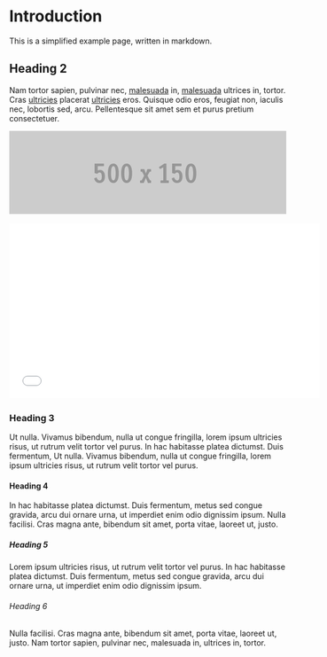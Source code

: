 # Introduction

This is a simplified example page, written in markdown. 

## Heading 2

Nam tortor sapien, pulvinar nec, [malesuada](02-getting-started.md) in, [malesuada](02-getting-started.html) ultrices in, tortor. Cras [ultricies](../section-2/01-a-new-section.md) placerat [ultricies](../section-2/01-a-new-section.html) eros. Quisque odio eros, feugiat non, iaculis nec, lobortis sed, arcu. Pellentesque sit amet sem et purus pretium consectetuer.

![Alt Text](../../img/500x150.gif)

<iframe width="560" height="315" src="//www.youtube.com/embed/Ym4dGPLd5Ww" frameborder="0" allowfullscreen></iframe>

### Heading 3

Ut nulla. Vivamus bibendum, nulla ut congue fringilla, lorem ipsum ultricies risus, ut rutrum velit tortor vel purus. In hac habitasse platea dictumst. Duis fermentum, Ut nulla. Vivamus bibendum, nulla ut congue fringilla, lorem ipsum ultricies risus, ut rutrum velit tortor vel purus.

#### Heading 4

In hac habitasse platea dictumst. Duis fermentum, metus sed congue gravida, arcu dui ornare urna, ut imperdiet enim odio dignissim ipsum. Nulla facilisi. Cras magna ante, bibendum sit amet, porta vitae, laoreet ut, justo.

##### Heading 5

Lorem ipsum ultricies risus, ut rutrum velit tortor vel purus. In hac habitasse platea dictumst. Duis fermentum, metus sed congue gravida, arcu dui ornare urna, ut imperdiet enim odio dignissim ipsum.

###### Heading 6

Nulla facilisi. Cras magna ante, bibendum sit amet, porta vitae, laoreet ut, justo. Nam tortor sapien, pulvinar nec, malesuada in, ultrices in, tortor.
